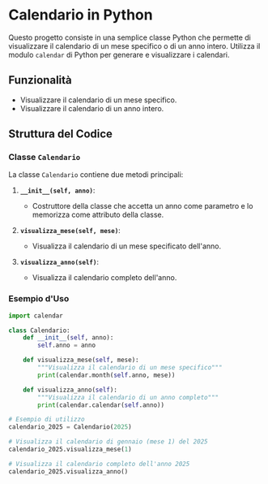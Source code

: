 # Calendario in Python

Questo progetto consiste in una semplice classe Python che permette di visualizzare il calendario di un mese specifico o di un anno intero. Utilizza il modulo `calendar` di Python per generare e visualizzare i calendari.

## Funzionalità

- Visualizzare il calendario di un mese specifico.
- Visualizzare il calendario di un anno intero.

## Struttura del Codice

### Classe `Calendario`

La classe `Calendario` contiene due metodi principali:

1. **`__init__(self, anno)`**:
   - Costruttore della classe che accetta un anno come parametro e lo memorizza come attributo della classe.

2. **`visualizza_mese(self, mese)`**:
   - Visualizza il calendario di un mese specificato dell'anno.

3. **`visualizza_anno(self)`**:
   - Visualizza il calendario completo dell'anno.

### Esempio d'Uso

```python
import calendar

class Calendario: 
    def __init__(self, anno):
        self.anno = anno 

    def visualizza_mese(self, mese):
        """Visualizza il calendario di un mese specifico"""
        print(calendar.month(self.anno, mese))

    def visualizza_anno(self):
        """Visualizza il calendario di un anno completo"""
        print(calendar.calendar(self.anno))

# Esempio di utilizzo
calendario_2025 = Calendario(2025)

# Visualizza il calendario di gennaio (mese 1) del 2025
calendario_2025.visualizza_mese(1)

# Visualizza il calendario completo dell'anno 2025
calendario_2025.visualizza_anno()
